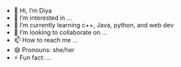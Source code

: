 - 👋 Hi, I’m Diya
- 👀 I’m interested in ...
- 🌱 I’m currently learning c++, Java, python, and web dev
- 💞️ I’m looking to collaborate on ...
- 📫 How to reach me ...
- 😄 Pronouns: she/her
- ⚡ Fun fact: ...

<!---
deexglitch/deexglitch is a ✨ special ✨ repository because its `README.md` (this file) appears on your GitHub profile.
You can click the Preview link to take a look at your changes.
--->
